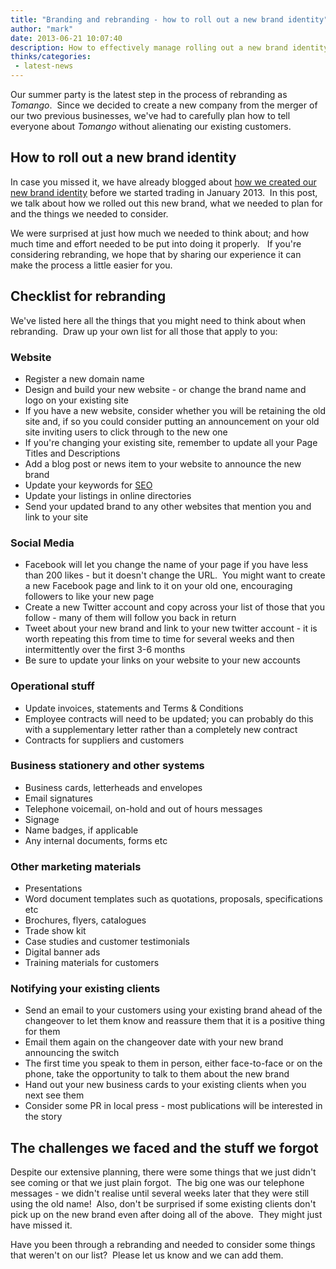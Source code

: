 ```yaml
---
title: "Branding and rebranding - how to roll out a new brand identity"
author: "mark"
date: 2013-06-21 10:07:40
description: How to effectively manage rolling out a new brand identity
thinks/categories: 
 - latest-news
---
```


Our summer party is the latest step in the process of rebranding as *Tomango*.  Since we decided to create a new company from the merger of our two previous businesses, we've had to carefully plan how to tell everyone about *Tomango* without alienating our existing customers.

## How to roll out a new brand identity

In case you missed it, we have already blogged about [how we created our new brand identity](/thinks/tomangos-new-brand-identity/) before we started trading in January 2013.  In this post, we talk about how we rolled out this new brand, what we needed to plan for and the things we needed to consider.

We were surprised at just how much we needed to think about; and how much time and effort needed to be put into doing it properly.   If you're considering rebranding, we hope that by sharing our experience it can make the process a little easier for you.

## Checklist for rebranding

We've listed here all the things that you might need to think about when rebranding.  Draw up your own list for all those that apply to you:

### Website


- Register a new domain name
- Design and build your new website - or change the brand name and logo on your existing site
- If you have a new website, consider whether you will be retaining the old site and, if so you could consider putting an announcement on your old site inviting users to click through to the new one
- If you're changing your existing site, remember to update all your Page Titles and Descriptions
- Add a blog post or news item to your website to announce the new brand
- Update your keywords for [SEO](/creates/digital-marketing/seo/)
- Update your listings in online directories
- Send your updated brand to any other websites that mention you and link to your site



### Social Media


- Facebook will let you change the name of your page if you have less than 200 likes - but it doesn't change the URL.  You might want to create a new Facebook page and link to it on your old one, encouraging followers to like your new page
- Create a new Twitter account and copy across your list of those that you follow - many of them will follow you back in return
- Tweet about your new brand and link to your new twitter account - it is worth repeating this from time to time for several weeks and then intermittently over the first 3-6 months
- Be sure to update your links on your website to your new accounts



### Operational stuff


- Update invoices, statements and Terms &amp; Conditions
- Employee contracts will need to be updated; you can probably do this with a supplementary letter rather than a completely new contract
- Contracts for suppliers and customers



### Business stationery and other systems


- Business cards, letterheads and envelopes
- Email signatures
- Telephone voicemail, on-hold and out of hours messages
- Signage
- Name badges, if applicable
- Any internal documents, forms etc



### Other marketing materials


- Presentations
- Word document templates such as quotations, proposals, specifications etc
- Brochures, flyers, catalogues
- Trade show kit
- Case studies and customer testimonials
- Digital banner ads
- Training materials for customers



### Notifying your existing clients


- Send an email to your customers using your existing brand ahead of the changeover to let them know and reassure them that it is a positive thing for them
- Email them again on the changeover date with your new brand announcing the switch
- The first time you speak to them in person, either face-to-face or on the phone, take the opportunity to talk to them about the new brand
- Hand out your new business cards to your existing clients when you next see them
- Consider some PR in local press - most publications will be interested in the story



## The challenges we faced and the stuff we forgot

Despite our extensive planning, there were some things that we just didn't see coming or that we just plain forgot.  The big one was our telephone messages - we didn't realise until several weeks later that they were still using the old name!  Also, don't be surprised if some existing clients don't pick up on the new brand even after doing all of the above.  They might just have missed it.

Have you been through a rebranding and needed to consider some things that weren't on our list?  Please let us know and we can add them.


